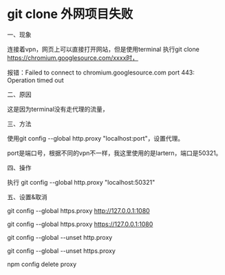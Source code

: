 # git clone 外网项目失败

一、现象

连接着vpn，网页上可以直接打开网站，但是使用terminal 执行git clone https://chromium.googlesource.com/xxxx时，

报错：Failed to connect to chromium.googlesource.com port 443: Operation timed out

二、原因

这是因为terminal没有走代理的流量，

三、方法

使用git config --global http.proxy "localhost:port"，设置代理。

port是端口号，根据不同的vpn不一样，我这里使用的是lartern，端口是50321。

四、操作

执行 git config --global http.proxy "localhost:50321"

五、设置&取消

git config --global https.proxy http://127.0.0.1:1080

git config --global https.proxy https://127.0.0.1:1080

git config --global --unset http.proxy

git config --global --unset https.proxy


npm config delete proxy
